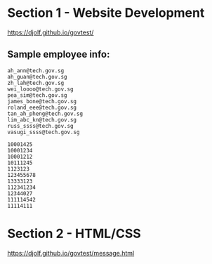 # Section 1 - Website Development

https://djolf.github.io/govtest/

## Sample employee info:

```
ah_ann@tech.gov.sg
ah_guan@tech.gov.sg
zh_lah@tech.gov.sg
wei_loooo@tech.gov.sg
pea_sim@tech.gov.sg
james_bone@tech.gov.sg
roland_eee@tech.gov.sg
tan_ah_pheng@tech.gov.sg
lim_abc_kn@tech.gov.sg
russ_ssss@tech.gov.sg
vasugi_ssss@tech.gov.sg

10001425
10001234
10001212
10111245
1123123
123455678
13333123
112341234
12344027
111114542
11114111

```

# Section 2 - HTML/CSS

https://djolf.github.io/govtest/message.html
